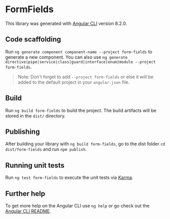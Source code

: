 # FormFields

This library was generated with [Angular CLI](https://github.com/angular/angular-cli) version 8.2.0.

## Code scaffolding

Run `ng generate component component-name --project form-fields` to generate a new component. You can also use `ng generate directive|pipe|service|class|guard|interface|enum|module --project form-fields`.
> Note: Don't forget to add `--project form-fields` or else it will be added to the default project in your `angular.json` file. 

## Build

Run `ng build form-fields` to build the project. The build artifacts will be stored in the `dist/` directory.

## Publishing

After building your library with `ng build form-fields`, go to the dist folder `cd dist/form-fields` and run `npm publish`.

## Running unit tests

Run `ng test form-fields` to execute the unit tests via [Karma](https://karma-runner.github.io).

## Further help

To get more help on the Angular CLI use `ng help` or go check out the [Angular CLI README](https://github.com/angular/angular-cli/blob/master/README.md).
